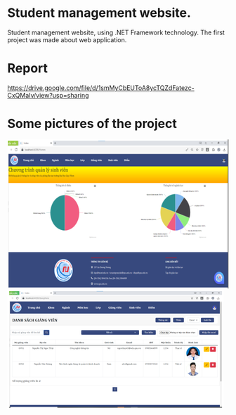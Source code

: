 # Student management website.
Student management website, using .NET Framework technology. The first project was made about web application.
# Report
https://drive.google.com/file/d/1smMyCbEUToA8ycTQZdFatezc-CxQMaIv/view?usp=sharing
# Some pictures of the project
<img src="https://raw.githubusercontent.com/Dia2001/ManageStudents/b131d4c855930d7c1e4fd9f1719b133f1c438277/QLSV/Content/IMG/trangchu.PNG"/>
<img src="https://raw.githubusercontent.com/Dia2001/ManageStudents/b131d4c855930d7c1e4fd9f1719b133f1c438277/QLSV/Content/IMG/trangsinhvien.PNG"/>
